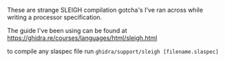 These are strange SLEIGH compilation gotcha's I've ran across while writing a processor specification.

The guide I've been using can be found at https://ghidra.re/courses/languages/html/sleigh.html

to compile any slaspec file run `ghidra/support/sleigh [filename.slaspec]`
